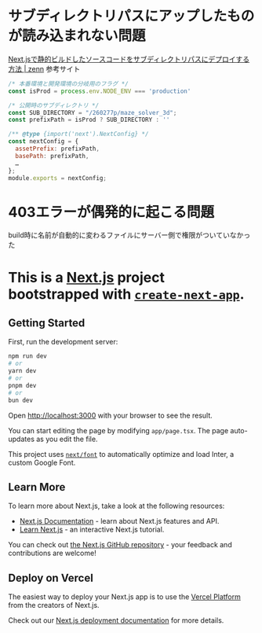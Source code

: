 # サブディレクトリパスにアップしたものが読み込まれない問題

[Next.jsで静的ビルドしたソースコードをサブディレクトリパスにデプロイする方法 | zenn](https://zenn.dev/chot/articles/99ae6acca1429b) 参考サイト

```js
/* 本番環境と開発環境の分岐用のフラグ */
const isProd = process.env.NODE_ENV === 'production'

/* 公開時のサブディレクトリ */
const SUB_DIRECTORY = "/260277p/maze_solver_3d";
const prefixPath = isProd ? SUB_DIRECTORY : ''

/** @type {import('next').NextConfig} */
const nextConfig = {
  assetPrefix: prefixPath,
  basePath: prefixPath,
  …
};
module.exports = nextConfig;
```

# 403エラーが偶発的に起こる問題

build時に名前が自動的に変わるファイルにサーバー側で権限がついていなかった

# This is a [Next.js](https://nextjs.org/) project bootstrapped with [`create-next-app`](https://github.com/vercel/next.js/tree/canary/packages/create-next-app).

## Getting Started

First, run the development server:

```bash
npm run dev
# or
yarn dev
# or
pnpm dev
# or
bun dev
```

Open [http://localhost:3000](http://localhost:3000) with your browser to see the result.

You can start editing the page by modifying `app/page.tsx`. The page auto-updates as you edit the file.

This project uses [`next/font`](https://nextjs.org/docs/basic-features/font-optimization) to automatically optimize and load Inter, a custom Google Font.

## Learn More

To learn more about Next.js, take a look at the following resources:

- [Next.js Documentation](https://nextjs.org/docs) - learn about Next.js features and API.
- [Learn Next.js](https://nextjs.org/learn) - an interactive Next.js tutorial.

You can check out [the Next.js GitHub repository](https://github.com/vercel/next.js/) - your feedback and contributions are welcome!

## Deploy on Vercel

The easiest way to deploy your Next.js app is to use the [Vercel Platform](https://vercel.com/new?utm_medium=default-template&filter=next.js&utm_source=create-next-app&utm_campaign=create-next-app-readme) from the creators of Next.js.

Check out our [Next.js deployment documentation](https://nextjs.org/docs/deployment) for more details.
